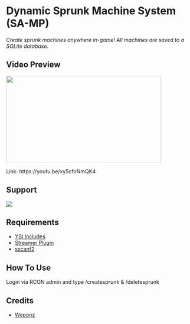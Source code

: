 # Dynamic Sprunk Machine System (SA-MP)

<p><em>Create sprunk machines anywhere in-game! All machines are saved to a SQLite database.</em></p>

## Video Preview

<p><a href="https://youtu.be/xy5cfoNmQK4" target="_blank"><img src="https://i.ibb.co/zQ6NnLd/thumbnail.jpg" width="420px" height="236px" /></a></p>

<p>Link: https://youtu.be/xy5cfoNmQK4</p>

## Support

<a href="https://discord.gg/fugKZrqBth" target="_blank"><img src="https://img.shields.io/discord/986844024126210078?label=SA-MP%20Community"/></a>

## Requirements

<ul>
  <li><a href="https://github.com/pawn-lang/YSI-Includes" target="_blank">YSI Includes</a></li>
  <li><a href="https://github.com/samp-incognito/samp-streamer-plugin" target="_blank">Streamer Plugin</a></li>
  <li><a href="https://github.com/Y-Less/sscanf" target="_blank">sscanf2</a></li></li>
</ul>

## How To Use

Login via RCON admin and type /createsprunk & /deletesprunk

## Credits

<ul>
  <li><a href="https://github.com/WeponzTV" target="_blank">Weponz</a></li>
</ul>
